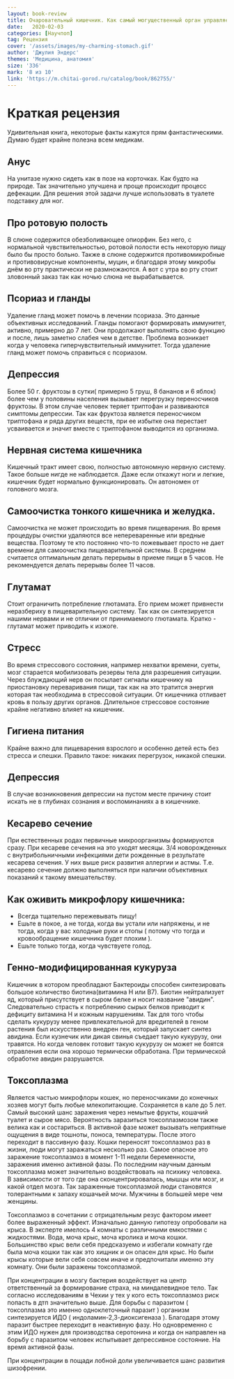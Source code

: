 ```yaml
---
layout: book-review
title: Очаровательный кишечник. Как самый могущественный орган управляет нами
date:   2020-02-03 
categories: [Научпоп]
tag: Рецензия
cover: '/assets/images/my-charming-stomach.gif'
author: 'Джулия Эндерс'
themes: 'Медицина, анатомия'
size: '336'
mark: '8 из 10'
link: 'https://m.chitai-gorod.ru/catalog/book/862755/'
---
```

# Краткая рецензия
Удивительная книга, некоторые факты кажутся прям фантастическими.
Думаю будет крайне полезна всем медикам.
 
## Анус
На унитазе нужно сидеть как в позе на корточках. Как будто на природе. Так значительно улучшена и проще происходит процесс дефекации. Для решения этой задачи лучше использовать в туалете подставку для ног.
 
 
## Про ротовую полость
В слюне содержится обезболивающее опиорфин. Без него, с нормальной чувствительностью, ротовой полости есть некоторую пищу было бы просто больно. Также в слюне содержится противомикробные и противовирусные компоненты, муцин, и благодаря этому микробы днём во рту практически не размножаются. А вот с утра во рту стоит зловонный заказ так как ночью слюна не вырабатывается.
 
 
## Псориаз и гланды
Удаление гланд может помочь в лечении псориаза. Это данные объективных исследований. Гланды помогают формировать иммунитет, активно, примерно до 7 лет. Они продолжают выполнять свою функцию и после, лишь заметно слабея чем в детстве. Проблема возникает когда у человека гиперчувствительный иммунитет. Тогда удаление гланд может помочь справиться с псориазом.
 
 
## Депрессия
Более 50 г. фруктозы в сутки( примерно 5 груш, 8 бананов и 6 яблок) более чем у половины населения вызывает перегрузку переносчиков фруктозы. В этом случае человек теряет триптофан и развиваются симптомы депрессии. Так как фруктоза является переносчиком триптофана и ряда других веществ, при ее избытке она перестает усваивается и значит вместе с триптофаном выводится из организма.
 
 
## Нервная система кишечника
Кишечный тракт имеет свою, полностью автономную нервную систему. Такое больше нигде не наблюдается. Даже если откажут ноги и легкие, кишечник будет нормально функционировать. Он автономен от головного мозга.
 
 
## Самоочистка тонкого кишечника и желудка.
Самоочистка не может происходить во время пищеварения. Во время процедуры очистки удаляются все непереваренные или вредные вещества. Поэтому те кто постоянно что-то пожевывает просто не дает времени для самоочистка пищеварительной системы. В среднем считается оптимальным делать перерывы в приеме пищи в 5 часов. Не рекомендуется делать перерывы более 11 часов.
 
 
## Глутамат
Стоит ограничить потребление глютамата. Его прием может привнести неразбериху в пищеварительную систему. Так как он синтезируется нашими нервами и не отличии от принимаемого глютамата. Кратко - глутамат может приводить к изжоге.
 
 
## Стресс
Во время стрессового состояния, например нехватки времени, суеты, мозг старается мобилизовать резервы тела для разрешения ситуации. Через блуждающий нерв он посылает сигналы кишечнику на приостановку переваривания пищи, так как на это тратится энергия которая так необходима в стрессовой ситуации. От кишечника отливает кровь в пользу других органов. Длительное стрессовое состояние крайне негативно влияет на кишечник.
 
 
## Гигиена питания
Крайне важно для пищеварения взрослого и особенно детей есть без стресса и спешки. Правило такое: никаких перегрузок, никакой спешки.
 
 
## Депрессия 
В случае возникновения депрессии на пустом месте причину стоит искать не в глубинах сознания и воспоминаниях а в кишечнике.
 
 
## Кесарево сечение
При естественных родах первичные микроорганизмы формируются сразу. При кесареве сечения на это уходят месяцы. 3/4 новорожденных с внутрибольничными инфекциями дети рожденные в результате кесарева сечения. У них выше риск развития аллергии и астмы. Т.е. кесарево сечение должно выполняться при наличии объективных показаний к такому вмешательству.
 
 
## Как оживить микрофлору кишечника:
* Всегда тщательно пережевывать пищу!
* Ешьте в покое, а не тогда, когда вы устали или напряжены, и не тогда, когда у вас холодные руки и стопы ( потому что тогда и кровообращение кишечника будет плохим ).
* Ешьте только тогда, когда чувствуете голод.
 
 
## Генно-модифицированная кукуруза
Кишечник в котором преобладают Бактероиды способен синтезировать большое количество биотина(витамина Н или В7). Биотин нейтрализует яд, который присутствует в сыром белке и носит название "авидин". Следовательно страсть к потреблению сырых белков приводит к дефициту витамина Н и кожным нарушениям. Так для того чтобы сделать кукурузу менее привлекательной для вредителей в геном растения был искусственно внедрен ген, который запускает синтез авидина. Если кузнечик или дикая свинья съедает такую кукурузу, они травятся. Но когда человек готовит такую кукурузу он может не боятся отравления если она хорошо термически обработана. При термической обработке авидин разрушается.
 
## Токсоплазма
Является частью микрофлоры кошек, но переносчиками до конечных хозяев могут быть любые млекопитающие. Сохраняется в кале до 5 лет. Самый высокий шанс заражения через немытые фрукты, кошачий туалет и сырое мясо. Вероятность заразиться токсоплазмозом также велика как и состариться. В активной фазе может вызывать неприятные ощущения в виде тошноты, поноса, температуры. После этого переходит в пассивную фазу. Кошки переносят токсоплазмоз раз в жизни, люди могут заражаться несколько раз. Самое опасное это заражение токсоплазмоз в момент 1-11 недели беременности, заражения именно активной фазы. 
По последним научным данным токсоплазма может значительно воздействовать на психику человека. В зависимости от того где она сконцентрировалась, мышцы или мозг, и какой отдел мозга. Так зараженные токсоплазмой люди становятся толерантными к запаху кошачьей мочи. Мужчины в большей мере чем женщины.
 
Токсоплазмоз в сочетании с отрицательным резус фактором имеет более выраженный эффект.
Изначально данную гипотезу опробовали на крыса. В эксперте имелось 4 комнаты с различными емкостями с жидкостями. Вода, моча крыс, моча кролика и моча кошки. Большинство крыс вели себя предсказуемо и избегали комнату где была моча кошки так как это хищник и он опасен для крыс. Но были крысы которые вели себя совсем иначе и предпочитали именно эту комнату. Они были заражены токсоплазмой. 
 
При концентрации в мозгу бактерия воздействует на центр ответственный за формирование страха, на миндалевидное тело. Так согласно исследованиям в Чехии у тех у кого есть токсоплазмоз риск попасть в дтп значительно выше.
Для борьбы с паразитом ( токсоплазма это именно одноклеточный паразит ) организм синтезируется ИДО ( индоламин-2,3-диоксигеназа ). Благодаря этому паразит быстрее переходит в неактивную фазу. Но одновременно с этим ИДО нужен для производства серотонина и когда он направлен на борьбу с паразитом человек испытывает депрессивное состояние. На время активной фазы.
 
При концентрации в пощади лобной доли увеличивается шанс развития шизофрении.